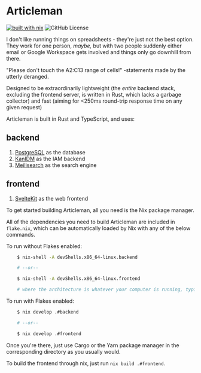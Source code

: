 # Articleman

[![built with nix](https://builtwithnix.org/badge.svg)](https://builtwithnix.org)
![GitHub License](https://img.shields.io/github/license/LibArticles/articleman)


I don't like running things on spreadsheets - they're just not the best option. They work for one person, _maybe,_ but with two people suddenly either email or Google Workspace gets involved and things only go downhill from there.

"Please don't touch the A2:C13 range of cells!" -statements made by the utterly deranged.

Designed to be extraordinarily lightweight (the _entire_ backend stack, excluding the frontend server, is written in Rust, which lacks a garbage collector) and fast (aiming for <250ms round-trip response time on any given request)

Articleman is built in Rust and TypeScript, and uses:

## backend
1. [PostgreSQL](https://postgresql.org) as the database
2. [KanIDM](https://kanidm.com) as the IAM backend
3. [Meilisearch](https://www.meilisearch.com) as the search engine

## frontend
1. [SvelteKit](https://kit.svelte.dev) as the web frontend

To get started building Articleman, all you need is the Nix package manager.

All of the dependencies you need to build Articleman are included in `flake.nix`, which can be automatically loaded by Nix with any of the below commands.

To run without Flakes enabled:
```bash
	$ nix-shell -A devShells.x86_64-linux.backend

	# --or--

	$ nix-shell -A devShells.x86_64-linux.frontend

	# where the architecture is whatever your computer is running, typically x86_64-linux
```

To run with Flakes enabled:
```bash
	$ nix develop .#backend

	# --or--

	$ nix develop .#frontend
```

Once you're there, just use Cargo or the Yarn package manager in the corresponding directory as you usually would.

To build the frontend through nix, just run `nix build .#frontend`.